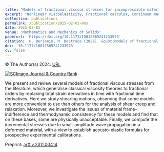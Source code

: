 ```yaml
---
title: "Models of fractional viscous stresses for incompressible materials"
excerpt: "Nonlinear viscoelasticity, Fractional calculus, Continuum mechanics, Rheology"
collection: publications
permalink: /publication/2025-02-01-mms
date: 2025-02-01
venue: 'Mathematics and Mechanics of Solids'
paperurl: 'https://doi.org/10.1177/10812865241233973'
citation: 'H. Berjamin, M. Destrade (2025). &quot;Models of fractional viscous stresses for incompressible materials&quot;, <i>Mathematics and Mechanics of Solids</i> 30(2), 540-555.'
doi: '10.1177/10812865241233973'
cv: false
---
```


© The Author(s) 2024. [URL](https://journals.sagepub.com/doi/10.1177/10812865241233973)

<a href="https://www.scimagojr.com/journalsearch.php?q=28703&amp;tip=sid&amp;exact=no" title="SCImago Journal &amp; Country Rank"><img border="0" src="https://www.scimagojr.com/journal_img.php?id=28703" alt="SCImago Journal &amp; Country Rank"  /></a>

We present and review several models of fractional viscous stresses from the literature, which generalise classical viscosity theories to fractional orders by replacing total strain derivatives in time with fractional time derivatives. Here we study shearing motions, observing that some models are more convenient to use than others for the analysis of shear creep and relaxation. Moreover, we investigate the issues of material frame-indifference and thermodynamic consistency for these models and find that on these bases, some are physically unacceptable. Finally, we compute the incremental stresses due to small-amplitude wave propagation in a deformed material, with a view to establish acousto-elastic formulas for prospective experimental calibrations. 

Preprint: [arXiv.2311.00414](https://doi.org/10.48550/arXiv.2311.00414)